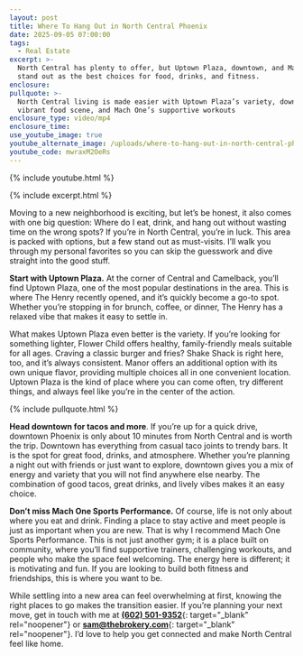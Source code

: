 ```yaml
---
layout: post
title: Where To Hang Out in North Central Phoenix
date: 2025-09-05 07:00:00
tags:
  - Real Estate
excerpt: >-
  North Central has plenty to offer, but Uptown Plaza, downtown, and Mach One
  stand out as the best choices for food, drinks, and fitness.
enclosure:
pullquote: >-
  North Central living is made easier with Uptown Plaza’s variety, downtown’s
  vibrant food scene, and Mach One’s supportive workouts
enclosure_type: video/mp4
enclosure_time:
use_youtube_image: true
youtube_alternate_image: /uploads/where-to-hang-out-in-north-central-phoenix-1.png
youtube_code: mwraxM2OeRs
---
```

{% include youtube.html %}

{% include excerpt.html %}

Moving to a new neighborhood is exciting, but let’s be honest, it also comes with one big question: Where do I eat, drink, and hang out without wasting time on the wrong spots? If you’re in North Central, you’re in luck. This area is packed with options, but a few stand out as must-visits. I’ll walk you through my personal favorites so you can skip the guesswork and dive straight into the good stuff.

**Start with Uptown Plaza.** At the corner of Central and Camelback, you’ll find Uptown Plaza, one of the most popular destinations in the area. This is where The Henry recently opened, and it’s quickly become a go-to spot. Whether you’re stopping in for brunch, coffee, or dinner, The Henry has a relaxed vibe that makes it easy to settle in.

What makes Uptown Plaza even better is the variety. If you’re looking for something lighter, Flower Child offers healthy, family-friendly meals suitable for all ages. Craving a classic burger and fries? Shake Shack is right here, too, and it’s always consistent. Manor offers an additional option with its own unique flavor, providing multiple choices all in one convenient location. Uptown Plaza is the kind of place where you can come often, try different things, and always feel like you’re in the center of the action.

{% include pullquote.html %}

**Head downtown for tacos and more**. If you’re up for a quick drive, downtown Phoenix is only about 10 minutes from North Central and is worth the trip. Downtown has everything from casual taco joints to trendy bars. It is the spot for great food, drinks, and atmosphere. Whether you’re planning a night out with friends or just want to explore, downtown gives you a mix of energy and variety that you will not find anywhere else nearby. The combination of good tacos, great drinks, and lively vibes makes it an easy choice.

**Don’t miss Mach One Sports Performance.** Of course, life is not only about where you eat and drink. Finding a place to stay active and meet people is just as important when you are new. That is why I recommend Mach One Sports Performance. This is not just another gym; it is a place built on community, where you’ll find supportive trainers, challenging workouts, and people who make the space feel welcoming. The energy here is different; it is motivating and fun. If you are looking to build both fitness and friendships, this is where you want to be.

While settling into a new area can feel overwhelming at first, knowing the right places to go makes the transition easier. If you’re planning your next move, get in touch with me at [**(602) 501-9352**](tel:%20+16025019352){: target="_blank" rel="noopener"} or [**sam@thebrokery.com**](mailto:sam@thebrokery.com){: target="_blank" rel="noopener"}. I’d love to help you get connected and make North Central feel like home.